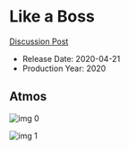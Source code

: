 # Like a Boss

[Discussion Post](https://www.avsforum.com/threads/bass-eq-for-filtered-movies.2995212/post-59467950)

* Release Date: 2020-04-21
* Production Year: 2020

## Atmos

![img 0](https://i.imgur.com/0bIn0Rt.jpg)

![img 1](https://i.imgur.com/e6weJzf.png)

